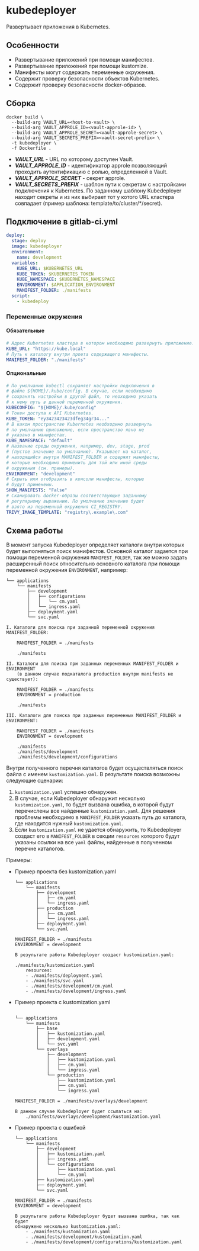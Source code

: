 # kubedeployer

Развертывает приложения в Kubernetes.

## Особенности

* Развертывание приложений при помощи манифестов.
* Развертывание приложений при помощи kustomize.
* Манифесты могут содержать переменные окружения.
* Содержит проверку безопасности объектов Kubernetes.
* Содержит проверку безопасности docker-образов. 

## Сборка

```shell
docker build \
  --build-arg VAULT_URL=<host-to-vault> \
  --build-arg VAULT_APPROLE_ID=<vault-approle-id> \ 
  --build-arg VAULT_APPROLE_SECRET=<vault-approle-secret> \ 
  --build-arg VAULT_SECRETS_PREFIX=<vault-secret-prefix> \
  -t kubedeployer \
  -f Dockerfile .
```

* ***VAULT_URL*** - URL по которому доступен Vault.
* ***VAULT_APPROLE_ID*** - идентификатор approle позволяющий проходить 
аутентификацию с ролью, определенной в Vault.
* ***VAULT_APPROLE_SECRET*** - секрет approle. 
* ***VAULT_SECRETS_PREFIX*** - шаблон пути к секретам с настройками подключения
к Kubernetes. По заданному шаблону Kubedeployer находит секреты и из них
выбирает тот у котого URL кластера совпадает 
(пример шаблона: template/to/cluster/*/secret).

## Подключение в gitlab-ci.yml

```yaml
deploy:
  stage: deploy
  image: kubedeployer
  environment:
    name: development
  variables:
    KUBE_URL: $KUBERNETES_URL
    KUBE_TOKEN: $KUBERNETES_TOKEN
    KUBE_NAMESPACE: $KUBERNETES_NAMESPACE
    ENVIRONMENT: $APPLICATION_ENVIRONMENT
    MANIFEST_FOLDER: ./manifests
  script:
    - kubedeploy
```

### Переменные окружения

#### Обязательные

```yaml
# Адрес Kubernetes кластера в котором необходимо развернуть приложение.
KUBE_URL: "https://kube.local"
# Путь к каталогу внутри проета содержащего манифесты.
MANIFEST_FOLDER: "./manifests"
```

#### Опциональные

```yaml
# По умолчанию kubectl сохраняет настройки подключения в
# файле ${HOME}/.kube/config. В случае, если необходимо
# сохранять настройки в другой файл, то неоходимо указать
# к нему путь в данной переменной окружения.
KUBECONFIG: "${HOME}/.kube/config"
# Токен доступа к API Kubernetes.
KUBE_TOKEN: "ey3423423423dfeg34gr34..."
# В каком пространстве Kubernetes необходимо развернуть
# по умолчанию приложение, если пространство явно не
# указано в манифестах.
KUBE_NAMESPACE: "default"
# Название среды окружения, например, dev, stage, prod 
# (пустое значение по умолчанию). Указывает на каталог,
# находящийся внутри MANIFEST_FOLDER и содержит манифесты,
# которые необходимо применить для той или иной среды
# окружения (см. примеры).
ENVIRONMENT: "development"
# Скрыть или отобразить в консоли манифесты, которые  
# будут применены.
SHOW_MANIFESTS: "False"
# Сканировать docker-образы соответствующие заданному
# регулярному выражению. По умолчанию значение будет
# взято из переменной окружения CI_REGISTRY.
TRIVY_IMAGE_TEMPLATE: "registry\.example\.com"
```

## Схема работы

В момент запуска Kubedeployer определяет каталоги внутри которых будет
выполняться поиск манифестов. Основной каталог задается при помощи переменной
окружения `MANIFEST_FOLDER`, так же можно задать расширенный поиск относительно
основного каталога при помощи переменной окружения `ENVIRONMENT`, например:

```text
└── applications
    └── manifests
        ├── development
        │   ├── configurations
        │   │   └── cm.yaml
        │   └── ingress.yaml
        ├── deployment.yaml
        └── svc.yaml
        
I. Каталоги для поиска при заданной переменной окружения MANIFEST_FOLDER:

    MANIFEST_FOLDER = ./manifests
    
    ./manifests

II. Каталоги для поиска при заданных переменных MANIFEST_FOLDER и ENVIRONMENT
    (в данном случае подкаталога production внутри manifests не существует):

    MANIFEST_FOLDER = ./manifests
    ENVIRONMENT = production
    
    ./manifests

III. Каталоги для поиска при заданных переменных MANIFEST_FOLDER и ENVIRONMENT:

    MANIFEST_FOLDER = ./manifests
    ENVIRONMENT = development

    ./manifests
    ./manifests/development
    ./manifests/development/configurations
```

Внутри полученного перечня каталогов будет осуществляться поиск файла с именем
`kustomization.yaml`. В результате поиска возможны следующие сценарии:

1. `kustomization.yaml` успешно обнаружен.
2. В случае, если Kubedeployer обнаружит несколько `kustomization.yaml`, то
будет вызвана ошибка, в которой будут перечислены все найденные
`kustomization.yaml`.
Для решения проблемы необходимо в `MANIFEST_FOLDER` указать путь до каталога,
где находится нужный `kustomization.yaml`.  
3. Если `kustomization.yaml` не удается обнаружить, то Kubedeployer создаст его
в `MANIFEST_FOLDER` в секции `resources` которого будут указаны ссылки на все
`yaml` файлы, найденные в полученном перечне каталогов.

Примеры:

* Пример проекта без kustomization.yaml

    ```text
    └── applications
        └── manifests
            ├── development
            │   ├── cm.yaml
            │   └── ingress.yaml
            ├── production
            │   ├── cm.yaml
            │   └── ingress.yaml
            ├── deployment.yaml
            └── svc.yaml
    
    MANIFEST_FOLDER = ./manifests
    ENVIRONMENT = development
    
    В результате работы Kubedeployer создаст kustomization.yaml:
    
    ./manifests/kustomization.yaml
        resources:
        - ./manifests/deployment.yaml
        - ./manifests/svc.yaml
        - ./manifests/development/cm.yaml
        - ./manifests/development/ingress.yaml
    ```

* Пример проекта с kustomization.yaml

    ```text
    
    └── applications
        └── manifests
            ├── base
            │   ├── kustomization.yaml
            │   ├── development.yaml
            │   └── svc.yaml
            └── overlays
                ├── development
                │   ├── kustomization.yaml
                │   ├── cm.yaml
                │   └── ingress.yaml
                └── production
                    ├── kustomization.yaml
                    ├── cm.yaml
                    └── ingress.yaml
    
    MANIFEST_FOLDER = ./manifests/overlays/development
    
    В данном случае Kubedeployer будет ссылаться на:
        ./manifests/overlays/development/kustomization.yaml
    ```

* Пример проекта с ошибкой

    ```text
    └── applications
        └── manifests
            ├── development
            │   ├── kustomization.yaml
            │   ├── ingress.yaml
            │   └── configurations
            │       ├── kustomization.yaml
            │       └── cm.yaml
            ├── kustomization.yaml
            ├── deployment.yaml
            └── svc.yaml
    
    MANIFEST_FOLDER = ./manifests
    ENVIRONMENT = development
  
    В результате работы Kubedeployer будет вызвана ошибка, так как будет 
    обнаружено несколько kustomization.yaml:
        - ./manifests/kustomization.yaml
        - ./manifests/development/kustomization.yaml
        - ./manifests/development/configurations/kustomization.yaml
    ```
